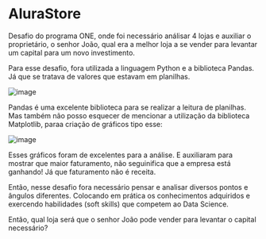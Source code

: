 # AluraStore

Desafio do programa ONE, onde foi necessário análisar 4 lojas e auxiliar o proprietário, o senhor João, qual era a melhor loja a se vender para levantar um capital para um novo investimento.

Para esse desafio, fora utilizada a linguagem Python e a biblioteca Pandas. Já que se tratava de valores que estavam em planilhas.

![image](https://github.com/user-attachments/assets/53408b26-14e6-4e98-b9a8-6226d3c56f55)

Pandas é uma excelente biblioteca para se realizar a leitura de planilhas. Mas também não posso esquecer de mencionar a utilização da biblioteca Matplotlib, paraa criação de gráficos tipo esse:

![image](https://github.com/user-attachments/assets/55189fb2-42f4-4514-bff5-221b6afd7a7d)

Esses gráficos foram de excelentes para a análise. E auxiliaram para mostrar que maior faturamento, não seguinifica que a empresa está ganhando! Já que faturamento não é receita.


Então, nesse desafio fora necessário pensar e analisar diversos pontos e ângulos diferentes. Colocando em prática os conhecimentos adquiridos e exercendo habilidades (soft skills) que competem ao Data Science.

Então, qual loja será que o senhor João pode vender para levantar o capital necessário?

